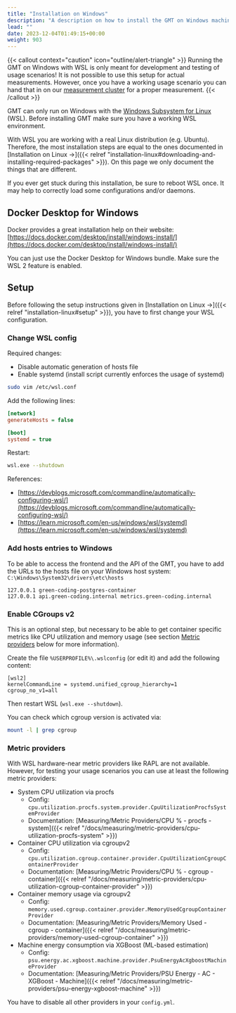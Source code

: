 ```yaml
---
title: "Installation on Windows"
description: "A description on how to install the GMT on Windows machines"
lead: ""
date: 2023-12-04T01:49:15+00:00
weight: 903
---
```


{{< callout context="caution" icon="outline/alert-triangle" >}}
Running the GMT on Windows with WSL is only meant for development and testing of usage scenarios! It is not possible to use this setup for actual measurements. However, once you have a working usage scenario you can hand that in on our <a href=/docs/measuring/measuring-service/>measurement cluster</a> for a proper measurement.
{{< /callout >}}

GMT can only run on Windows with the [Windows Subsystem for Linux](https://learn.microsoft.com/en-us/windows/wsl/) (WSL). Before installing GMT make sure you have a working WSL environment.

With WSL you are working with a real Linux distribution (e.g. Ubuntu). Therefore, the most installation steps are equal to the ones documented in [Installation on Linux →]({{< relref "installation-linux#downloading-and-installing-required-packages" >}}). On this page we only document the things that are different.

If you ever get stuck during this installation, be sure to reboot WSL once. It may help to correctly load some configurations and/or daemons.

## Docker Desktop for Windows

Docker provides a great installation help on their website: [https://docs.docker.com/desktop/install/windows-install/](https://docs.docker.com/desktop/install/windows-install/)

You can just use the Docker Desktop for Windows bundle. Make sure the WSL 2 feature is enabled.

## Setup

Before following the setup instructions given in [Installation on Linux →]({{< relref "installation-linux#setup" >}}), you have to first change your WSL configuration.

### Change WSL config

Required changes:

- Disable automatic generation of hosts file
- Enable systemd (install script currently enforces the usage of systemd)

```bash
sudo vim /etc/wsl.conf
```

Add the following lines:

```ini
[network]
generateHosts = false

[boot]
systemd = true
```

Restart:

```bash
wsl.exe --shutdown
```

References:
- [https://devblogs.microsoft.com/commandline/automatically-configuring-wsl/](https://devblogs.microsoft.com/commandline/automatically-configuring-wsl/)
- [https://learn.microsoft.com/en-us/windows/wsl/systemd](https://learn.microsoft.com/en-us/windows/wsl/systemd)

### Add hosts entries to Windows

To be able to access the frontend and the API of the GMT, you have to add the URLs to the hosts file on your Windows host system: `C:\Windows\System32\drivers\etc\hosts`

```plain
127.0.0.1 green-coding-postgres-container
127.0.0.1 api.green-coding.internal metrics.green-coding.internal
```

### Enable CGroups v2

This is an optional step, but necessary to be able to get container specific metrics like CPU utilization and memory usage (see section [Metric providers](#metric-providers) below for more information).

Create the file `%USERPROFILE%\.wslconfig` (or edit it) and add the following content:

```plain
[wsl2]
kernelCommandLine = systemd.unified_cgroup_hierarchy=1 cgroup_no_v1=all
```

Then restart WSL (`wsl.exe --shutdown`).

You can check which cgroup version is activated via:

```sh
mount -l | grep cgroup
```

### Metric providers

With WSL hardware-near metric providers like RAPL are not available.
However, for testing your usage scenarios you can use at least the following metric providers:

- System CPU utilization via procfs
  - Config: `cpu.utilization.procfs.system.provider.CpuUtilizationProcfsSystemProvider`
  - Documentation: [Measuring/Metric Providers/CPU % - procfs - system]({{< relref "/docs/measuring/metric-providers/cpu-utilization-procfs-system" >}})
- Container CPU utilization via cgroupv2
  - Config: `cpu.utilization.cgroup.container.provider.CpuUtilizationCgroupContainerProvider`
  - Documentation: [Measuring/Metric Providers/CPU % - cgroup - container]({{< relref "/docs/measuring/metric-providers/cpu-utilization-cgroup-container-provider" >}})
- Container memory usage via cgroupv2
  - Config: `memory.used.cgroup.container.provider.MemoryUsedCgroupContainerProvider`
  - Documentation: [Measuring/Metric Providers/Memory Used - cgroup - container]({{< relref "/docs/measuring/metric-providers/memory-used-cgroup-container" >}})
- Machine energy consumption via XGBoost (ML-based estimation)
  - Config: `psu.energy.ac.xgboost.machine.provider.PsuEnergyAcXgboostMachineProvider`
  - Documentation: [Measuring/Metric Providers/PSU Energy - AC - XGBoost - Machine]({{< relref "/docs/measuring/metric-providers/psu-energy-xgboost-machine" >}})

You have to disable all other providers in your `config.yml`.
